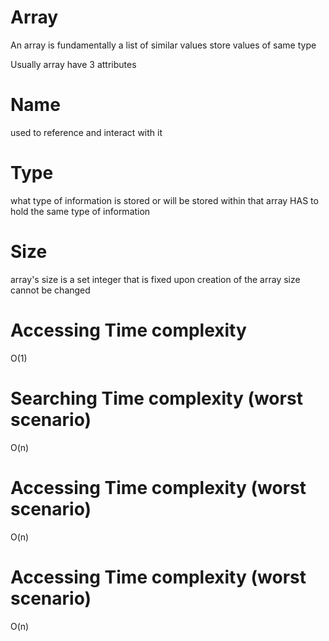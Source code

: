 # Array
An array is fundamentally a list of similar values
store values of same type

Usually array have 3 attributes

# Name
used to reference and interact with it

# Type

what type of information is stored or will be stored within that array
HAS to hold the same type of information

# Size

array's size is a set integer that is fixed upon creation of the array
size cannot be changed

# Accessing Time complexity
O(1)
 
# Searching Time complexity (worst scenario)
O(n)

# Accessing Time complexity (worst scenario)
O(n)

# Accessing Time complexity (worst scenario)
O(n)
